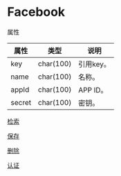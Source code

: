 # Facebook

属性

|属性|类型|说明|
|---|---|---|
|key|char(100)|引用key。|
|name|char(100)|名称。|
|appId|char(100)|APP ID。|
|secret|char(100)|密钥。|

[检索](doc/query.md)

[保存](doc/save.md)

[删除](doc/delete.md)

[认证](doc/auth.md)
